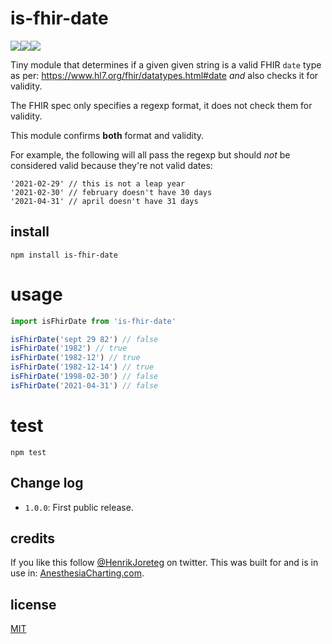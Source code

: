 # is-fhir-date

![](https://img.shields.io/npm/dm/is-fhir-date.svg)![](https://img.shields.io/npm/v/is-fhir-date.svg)![](https://img.shields.io/npm/l/is-fhir-date.svg)

Tiny module that determines if a given given string is a valid FHIR `date` type as per: https://www.hl7.org/fhir/datatypes.html#date _and_ also checks it for validity.

The FHIR spec only specifies a regexp format, it does not check them for validity.

This module confirms **both** format and validity.

For example, the following will all pass the regexp but should _not_ be considered valid because they're not valid dates:

```
'2021-02-29' // this is not a leap year
'2021-02-30' // february doesn't have 30 days
'2021-04-31' // april doesn't have 31 days
```

## install

```
npm install is-fhir-date
```

# usage

```js
import isFhirDate from 'is-fhir-date'

isFhirDate('sept 29 82') // false
isFhirDate('1982') // true
isFhirDate('1982-12') // true
isFhirDate('1982-12-14') // true
isFhirDate('1998-02-30') // false
isFhirDate('2021-04-31') // false
```

# test

```
npm test
```

## Change log

- `1.0.0`: First public release.

## credits

If you like this follow [@HenrikJoreteg](http://twitter.com/henrikjoreteg) on twitter. This was built for and is in use in: [AnesthesiaCharting.com](https://anesthesiacharting.com).

## license

[MIT](http://mit.joreteg.com/)
